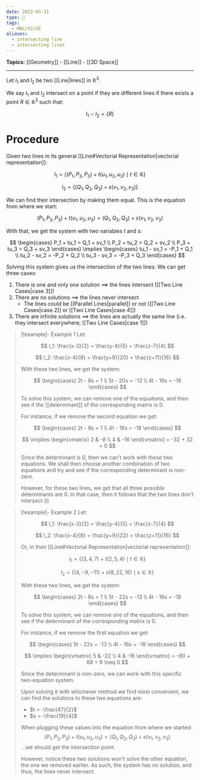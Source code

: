 ```yaml
---
date: 2022-03-31
type: 🧠
tags:
  - MAC/S2/GE
aliases:
  - intersecting line
  - intersecting lines
---
```


**Topics:** [[Geometry]] - [[Line]] - [[3D Space]]

---

Let $l_1$ and $l_2$ be two [[Line|lines]] in $\mathbb{R}^3$.

We say $l_1$ and $l_2$ intersect on a point if they are different lines if there exists a point $R \in \mathbb{R}^3$ such that:

$$
l_1 \cap l_2 = \{ R \}
$$

# Procedure

Given two lines in its general [[Line#Vectorial Representation|vectorial representation]]:

$$
l_1 = \{ (P_1, P_2, P_3) + t(u_1, u_2, u_3) \mid t \in \mathbb{R} \}
$$

$$
l_2 = \{ (Q_1, Q_2, Q_3) + s(v_1, v_2, v_3) \}
$$

We can find their intersection by making them equal. This is the equation from where we start:

$$
(P_1, P_2, P_3) + t(u_1, u_2, u_3) = (Q_1, Q_2, Q_3) + s(v_1, v_2, v_3)
$$

With that, we get the system with two variables $t$ and $s$:

$$
\begin{cases}
P_1 + tu_1 = Q_1 + sv_1 \\
P_2 + tu_2 = Q_2 + sv_2 \\
P_3 + tu_3 = Q_3 + sv_3
\end{cases}
\implies
\begin{cases}
tu_1 - sv_1 = -P_1 + Q_1 \\
tu_2 - sv_2 = -P_2 + Q_2 \\
tu_3 - sv_3 = -P_3 + Q_3
\end{cases}
$$

Solving this system gives us the intersection of the two lines. We can get three cases:

1. There is one and only one solution $\implies$ the lines intersect ([[Two Line Cases|case 3]])
2. There are no solutions $\implies$ the lines never intersect
	- The lines _could_ be [[Parallel Lines|parallel]] or not ([[Two Line Cases|case 2]] or [[Two Line Cases|case 4]])
3. There are infinite solutions $\implies$ the lines are actually the same line (i.e. they intersect everywhere; [[Two Line Cases|case 1]])

> [!example]- Example 1
> Let:
>
> $$
> l_1: \frac{x-3}{2} = \frac{y-4}{5} = \frac{z-7}{4}
> $$
>
> $$
> l_2: \frac{x-4}{8} = \frac{y+9}{20} = \frac{z+11}{16}
> $$
>
> With these two lines, we get the system:
>
> $$
> \begin{cases} 2t - 8s = 1 \\ 5t - 20s = -13 \\ 4t - 16s = -18 \end{cases}
> $$
>
> To solve this system, we can remove one of the equations, and then see if the [[determinant]] of the corresponding matrix is $0$.
>
> For instance, if we remove the second equation we get:
>
> $$
> \begin{cases} 2t - 8s = 1 \\ 4t - 16s = -18 \end{cases}
> $$
>
> $$
> \implies \begin{vmatrix} 2 & -8 \\ 4 & -16 \end{vmatrix} = -32 + 32 = 0
> $$
>
> Since the determinant is $0$, then we can't work with these two equations. We shall then choose another combination of two equations and try and see if the corresponding determinant is non-zero.
>
> However, for these two lines, we get that all three possible determinants are $0$. In that case, then it follows that the two lines don't intersect (i)

> [!example]- Example 2
> Let:
>
> $$
> l_1: \frac{x-3}{2} = \frac{y-4}{5} = \frac{z-7}{4}
> $$
>
> $$
> l_2: \frac{x-4}{8} = \frac{y+9}{22} = \frac{z+11}{16}
> $$
>
> Or, in their [[Line#Vectorial Representation|vectorial representation]]:
>
> $$
> l_1 = \{ (3, 4, 7) + t(2, 5, 4) \mid t \in \mathbb{R} \}
> $$
>
> $$
> l_2 = \{ (4, -9, -11) + s(8, 22, 16) \mid s \in \mathbb{R} \}
> $$
>
> With these two lines, we get the system:
>
> $$
> \begin{cases} 2t - 8s = 1 \\ 5t - 22s = -13 \\ 4t - 16s = -18 \end{cases}
> $$
>
> To solve this system, we can remove one of the equations, and then see if the determinant of the corresponding matrix is $0$.
>
> For instance, if we remove the first equation we get:
>
> $$
> \begin{cases} 5t - 22s = -13 \\ 4t - 16s = -18 \end{cases}
> $$
>
> $$
> \implies \begin{vmatrix} 5 & -22 \\ 4 & -16 \end{vmatrix} = -80 + 88 = 8 \neq 0
> $$
>
> Since the determinant is non-zero, we can work with this specific two-equation system.
>
> Upon solving it with whichever method we find most convenient, we can find the solutions to these two equations are:
>
> - $t = -\frac{47}{2}$
> - $s = -\frac{19}{4}$
>
> When plugging these values into the equation from where we started:
> $$
> (P_1, P_2, P_3) + t(u_1, u_2, u_3) = (Q_1, Q_2, Q_3) + s(v_1, v_2, v_3)
> $$
> …we should get the intersection point.
>
> However, notice these two solutions won't solve the other equation, the one we removed earlier. As such, the system has no solution, and thus, the lines never intersect.
